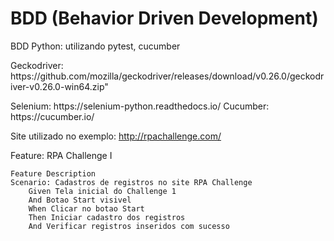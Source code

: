 # BDD (Behavior Driven Development)
BDD Python: utilizando pytest, cucumber

<p>Geckodriver: https://github.com/mozilla/geckodriver/releases/download/v0.26.0/geckodriver-v0.26.0-win64.zip"</p>
Selenium: https://selenium-python.readthedocs.io/
Cucumber: https://cucumber.io/

Site utilizado no exemplo: http://rpachallenge.com/

Feature: RPA Challenge I

    Feature Description
    Scenario: Cadastros de registros no site RPA Challenge
        Given Tela inicial do Challenge 1
        And Botao Start visivel
        When Clicar no botao Start
        Then Iniciar cadastro dos registros
        And Verificar registros inseridos com sucesso


